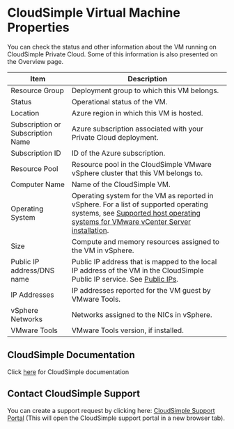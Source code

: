 
 # CloudSimple Virtual Machine Properties

 You can check the status and other information about the VM running on CloudSimple Private Cloud. Some of this information is also presented on the Overview page.

| **Item** | **Description** | 
| ------------ | ------------- | 
| Resource Group | Deployment group to which this VM belongs.  | 
| Status | Operational status of the VM.  | 
| Location | Azure region in which this VM is hosted.  | 
| Subscription or<br>Subscription Name | Azure subscription associated with your Private Cloud deployment. | 
| Subscription ID | ID of the Azure subscription.  | 
| Resource Pool | Resource pool in the CloudSimple VMware vSphere cluster that this VM belongs to.  | 
| Computer Name | Name of the CloudSimple VM.  | 
| Operating System | Operating system for the VM as reported in vSphere. For a list of supported operating systems, see [Supported host operating systems for VMware vCenter Server installation](https://kb.vmware.com/s/article/2091273). | 
| Size |  Compute and memory resources assigned to the VM in vSphere.  | 
| Public IP address/DNS name | Public IP address that is mapped to the local IP address of the VM in the CloudSimple Public IP service. See [Public IPs](https://docs.cloudsimple.com/csportal/publicips/).  | 
| IP Addresses | IP addresses reported for the VM guest by VMware Tools.  | 
| vSphere Networks | Networks assigned to the NICs in vSphere. | 
| VMware Tools | VMware Tools version, if installed.  |

## CloudSimple Documentation

Click [here](https://docs.cloudsimple.com) for CloudSimple documentation

## Contact CloudSimple Support

You can create a support request by clicking here: [CloudSimple Support Portal]((https://support.cloudsimple.com)) (This will open the CloudSimple support portal in a new browser tab).
